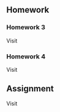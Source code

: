 
## Homework

### Homework 3

Visit [](https://JessalynLim.github.io/FIT3179/homework3/)

### Homework 4

Visit [](https://JessalynLim.github.io/FIT3179/homework4/)

## Assignment

Visit [](https://JessalynLim.github.io/FIT3179/assignment2/)
